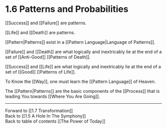 # 1.6 Patterns and Probabilities

[[Success]] and [[Failure]] are patterns. 

[[Life]] and [[Death]] are patterns. 

[[Pattern|Patterns]] exist in a [[Pattern Language|Language of Patterns]]. 

[[Failure]] and [[Death]] are what logically and inextricably lie at the end of a set of [[Anti-Good]] [[Patterns of Death]]. 

[[Success]] and [[Life]] are what logically and inextricably lie at the end of a set of [[Good]] [[Patterns of Life]].  

To Know the [[Way]], one must learn the [[Pattern Language]] of Heaven. 

The [[Pattern|Patterns]] are the basic components of the [[Process]] that is leading You towards [[Where You Are Going]]. 

___

Forward to [[1.7 Transformation]]  
Back to [[1.5 A Hole In The Symphony]]  
Back to table of contents [[The Power of Today]]  